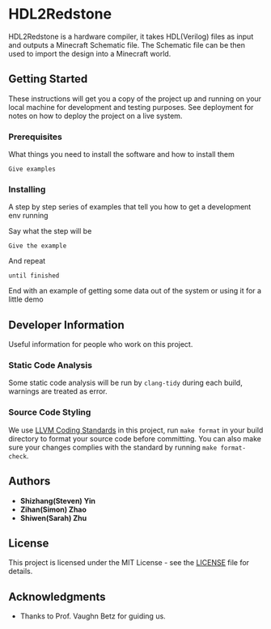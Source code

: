 # HDL2Redstone

HDL2Redstone is a hardware compiler, it takes HDL(Verilog) files as input and outputs a Minecraft Schematic file. The Schematic file can be then used to import the design into a Minecraft world.

## Getting Started

These instructions will get you a copy of the project up and running on your local machine for development and testing purposes. See deployment for notes on how to deploy the project on a live system.

### Prerequisites

What things you need to install the software and how to install them

```
Give examples
```

### Installing

A step by step series of examples that tell you how to get a development env running

Say what the step will be

```
Give the example
```

And repeat

```
until finished
```

End with an example of getting some data out of the system or using it for a little demo

## Developer Information

Useful information for people who work on this project.

### Static Code Analysis

Some static code analysis will be run by `clang-tidy` during each build, warnings are treated as error.

### Source Code Styling

We use [LLVM Coding Standards](https://llvm.org/docs/CodingStandards.html) in this project, run `make format` in your build directory to format your source code before committing. You can also make sure your changes complies with the standard by running `make format-check`.

## Authors

* **Shizhang(Steven) Yin**
* **Zihan(Simon) Zhao**
* **Shiwen(Sarah) Zhu**

## License

This project is licensed under the MIT License - see the [LICENSE](LICENSE) file for details.

## Acknowledgments

* Thanks to Prof. Vaughn Betz for guiding us.
